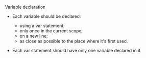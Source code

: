 Variable declaration

* Each variable should be declared:

    * using a var statement;
    * only once in the current scope;
    * on a new line;
    * as close as possible to the place
      where it's first used.

* Each var statement should have only
  one variable declared in it.
